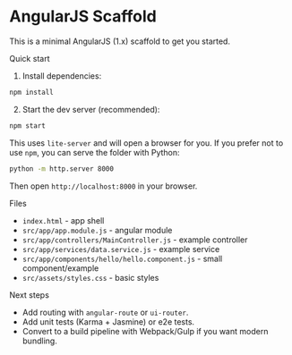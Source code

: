 # AngularJS Scaffold

This is a minimal AngularJS (1.x) scaffold to get you started.

Quick start

1. Install dependencies:

```bash
npm install
```

2. Start the dev server (recommended):

```bash
npm start
```

This uses `lite-server` and will open a browser for you. If you prefer not to use `npm`, you can serve the folder with Python:

```bash
python -m http.server 8000
```

Then open `http://localhost:8000` in your browser.

Files
- `index.html` - app shell
- `src/app/app.module.js` - angular module
- `src/app/controllers/MainController.js` - example controller
- `src/app/services/data.service.js` - example service
- `src/app/components/hello/hello.component.js` - small component/example
- `src/assets/styles.css` - basic styles

Next steps
- Add routing with `angular-route` or `ui-router`.
- Add unit tests (Karma + Jasmine) or e2e tests.
- Convert to a build pipeline with Webpack/Gulp if you want modern bundling.
